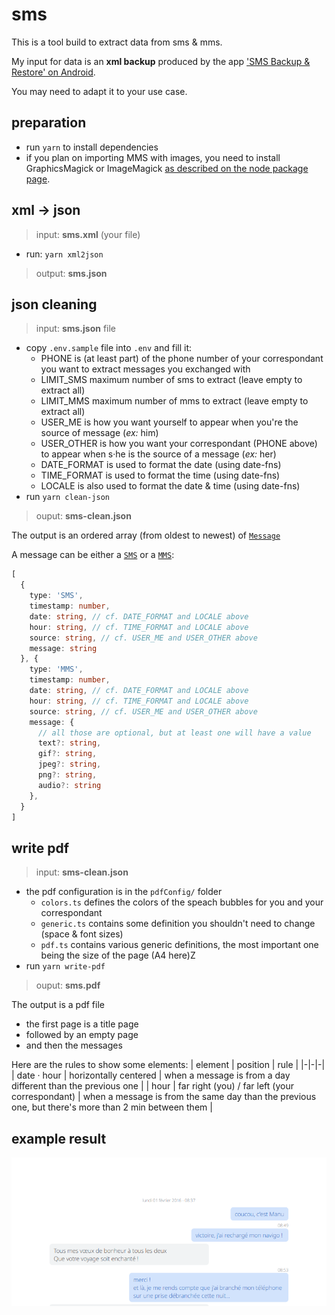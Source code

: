 # sms

This is a tool build to extract data from sms & mms.

My input for data is an **xml backup** produced by the app ['SMS Backup & Restore' on Android](https://play.google.com/store/apps/details?id=com.riteshsahu.SMSBackupRestore).

You may need to adapt it to your use case.

## preparation

- run `yarn` to install dependencies
- if you plan on importing MMS with images, you need to install GraphicsMagick or ImageMagick [as described on the node package page](https://www.npmjs.com/package/gm#getting-started).

## xml → json

> input: **sms.xml** (your file)
- run: `yarn xml2json`

> output: **sms.json**

## json cleaning

> input: **sms.json** file

- copy `.env.sample` file into `.env` and fill it:
  - PHONE is (at least part) of the phone number of your correspondant you want to extract messages you exchanged with
  - LIMIT_SMS maximum number of sms to extract (leave empty to extract all)
  - LIMIT_MMS maximum number of mms to extract (leave empty to extract all)
  - USER_ME is how you want yourself to appear when you're the source of message (_ex:_ him)
  - USER_OTHER is how you want your correspondant (PHONE above) to appear when s·he is the source of a message (_ex:_ her)
  - DATE_FORMAT is used to format the date (using date-fns)
  - TIME_FORMAT is used to format the time (using date-fns)
  - LOCALE is also used to format the date & time  (using date-fns)
- run `yarn clean-json`

> ouput: **sms-clean.json**

The output is an ordered array (from oldest to newest) of [`Message`](./typings/Message.ts)

A message can be either a [`SMS`](./typings/SMS.ts) or a [`MMS`](./typings/MMS.ts):
```ts
[
  {
    type: 'SMS',
    timestamp: number,
    date: string, // cf. DATE_FORMAT and LOCALE above
    hour: string, // cf. TIME_FORMAT and LOCALE above
    source: string, // cf. USER_ME and USER_OTHER above
    message: string
  }, {
    type: 'MMS',
    timestamp: number,
    date: string, // cf. DATE_FORMAT and LOCALE above
    hour: string, // cf. TIME_FORMAT and LOCALE above
    source: string, // cf. USER_ME and USER_OTHER above
    message: {
      // all those are optional, but at least one will have a value
      text?: string,
      gif?: string,
      jpeg?: string,
      png?: string,
      audio?: string
    },
  }
]
```

## write pdf
> input: **sms-clean.json**

- the pdf configuration is in the `pdfConfig/` folder
  - `colors.ts` defines the colors of the speach bubbles for you and your correspondant
  - `generic.ts` contains some definition you shouldn't need to change (space & font sizes)
  - `pdf.ts` contains various generic definitions, the most important one being the size of the page (A4 here)Z
- run `yarn write-pdf`

> ouput: **sms.pdf**

The output is a pdf file
- the first page is a title page
- followed by an empty page
- and then the messages

Here are the rules to show some elements:
| element | position | rule |
|-|-|-|
| date · hour | horizontally centered | when a message is from a day different than the previous one |
| hour | far right (you) / far left (your correspondant) | when a message is from the same day than the previous one, but there's more than 2 min between them |

## example result
![example](example.png)


